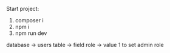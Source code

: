 Start project:
 1. composer i
 2. npm i
 3. npm run dev
 
 database -> users table -> field role -> value 1 to set admin role
